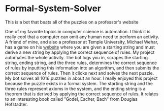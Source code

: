 # Formal-System-Solver
This is a bot that beats all of the puzzles on a professor's website


One of my favorite topics in computer science is automation. I think it is really cool that a computer can
                omit any human need to perform an activity. A friend of mine, and also a professor at Temple University, Michael Wehar,
                has a game on his
                <a href="http://michaelwehar.com/metatree/replacement/" target="_blank">website</a>
                where you are given a starting string and must derive a new
                string by applying the correct sequence of rules. My project automates the whole activity.
                The bot logs you in, scrapes the starting string, ending string, and the three rules,
                determines the correct sequence of rules by inputting this information into an algorithm,
                and then submits the correct sequence of rules. Then it clicks next and solves the next puzzle. My bot solves
                all 1016 puzzles in about an hour. I really enjoyed this project because the puzzle exists in a formal system.
                The starting string and the three rules represent axioms in the system, and the ending string is a theorem that is
                derived by applying the correct sequence of rules. It relates to an interesting book called "Godel, Escher, Bach"
                from Douglas Hofstadter.
